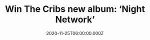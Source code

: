 ---
campaign-uuid: "c-3bc1ac36-7284-485f-82f0-61e757d73e04"
type: "Competition"
category: "Music"
date: "2020-11-25T06:00:00.000Z"
end-date: "2020-12-10T23:59:00.000Z"
disable-form: false
is_promoted: true
has_entry_page: true
title: "Win The Cribs new album: ‘Night Network’"
competition-description: "<p>The Cribs are back with their brand new eighth album,\
  \ ‘Night Network’. A self-produced 12-track album recorded at the Foo Fighters studio\
  \ 606 in Los Angeles. We have one copy to give away to one lucky NME AAA member.</p>\n\
  <p>Are you their biggest fan? Think no more and click below for a chance win it\
  \ now.</p>\n"
hero-header: "Win The Cribs new album: ‘Night Network’"
terms-confirmation: "N/A"
banner-img: "https://assets.expresslyapp.com/asset-c4f0f51e-7495-4b76-8a1f-4c989e5916b6.jpg"
logo-left-href: "aaa.nme.com"
logo-left-image: "https://assets.expresslyapp.com/asset-9df6e1b7-161b-4c51-a0aa-283d976e643f.jpg"
logo-left-title: "NME AAA"
bg-image-hero: "https://assets.expresslyapp.com/asset-ea5063b2-67e5-44bf-a954-2207d0a26e7f.jpg"
bg-image-first: "https://assets.expresslyapp.com/asset-fc150b07-c1a7-430e-83d7-9d6bddb76cde.jpg"
section1-content: "<p>The Cribs are back with their brand new eighth album, ‘Night\
  \ Network’. A self-produced 12-track album recorded at the Foo Fighters studio 606\
  \ in Los Angeles.</p>\n<p>‘Night Network’ is as fresh, cathartic and vital as anything\
  \ they've ever put out. There's no weariness, no bitterness, just a clear desire\
  \ to get back to doing what they do best, that unique blend of bittersweet melody,\
  \ brutal lyrical honesty and riffs for days.</p>\n"
entry-title: "Win The Cribs new album: ‘Night Network’"
entry-content: "<p>Enter the draw to win The Cribs new album: ‘Night Network’ by completing\
  \ the form below before 23:59 on the 10th of December 2020.</p>\n"
has-winner: false
prize-description: "The Cribs new album: ‘Night Network’"
special-conditions: "Multiple entries are allowed up to one every day."
country-restrictions:
- "GB"
---